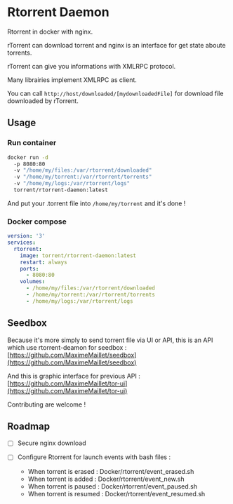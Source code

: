 # Rtorrent Daemon

Rtorrent in docker with nginx.

rTorrent can download torrent and nginx is an interface for get state aboute torrents.

rTorrent can give you informations with XMLRPC protocol.

Many librairies implement XMLRPC as client.

You can call `http://host/downloaded/[mydownloadedFile]` for download file downloaded by rTorrent.

## Usage

### Run container

```bash
docker run -d
  -p 8080:80
  -v "/home/my/files:/var/rtorrent/downloaded"
  -v "/home/my/torrent:/var/rtorrent/torrents"
  -v "/home/my/logs:/var/rtorrent/logs"
  torrent/rtorrent-daemon:latest
```

And put your .torrent file into `/home/my/torrent` and it's done !


### Docker compose

```yaml
version: '3'
services:
  rtorrent:
    image: torrent/rtorrent-daemon:latest
    restart: always
    ports:
      - 8080:80
    volumes:
      - /home/my/files:/var/rtorrent/downloaded
      - /home/my/torrent:/var/rtorrent/torrents
      - /home/my/logs:/var/rtorrent/logs
```

## Seedbox

Because it's more simply to send torrent file via UI or API, this is an API which use rtorrent-deamon for seedbox : [https://github.com/MaximeMaillet/seedbox](https://github.com/MaximeMaillet/seedbox)

And this is graphic interface for previous API : [https://github.com/MaximeMaillet/tor-ui](https://github.com/MaximeMaillet/tor-ui)

Contributing are welcome !

## Roadmap

* [ ] Secure nginx download

* [ ] Configure Rtorrent for launch events with bash files :
  * When torrent is erased : Docker/rtorrent/event_erased.sh
  * When torrent is added : Docker/rtorrent/event_new.sh
  * When torrent is paused : Docker/rtorrent/event_paused.sh
  * When torrent is resumed : Docker/rtorrent/event_resumed.sh

